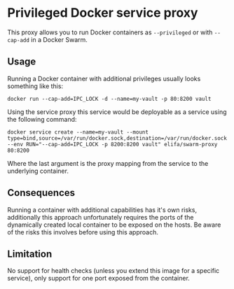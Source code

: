 # Privileged Docker service proxy
This proxy allows you to run Docker containers as `--privileged` or with `--cap-add` in a Docker Swarm.

## Usage
Running a Docker container with additional privileges usually looks something like this:

`docker run --cap-add=IPC_LOCK -d --name=my-vault -p 80:8200 vault`

Using the service proxy this service would be deployable as a service using the following command:

`docker service create --name=my-vault --mount type=bind,source=/var/run/docker.sock,destination=/var/run/docker.sock --env RUN="--cap-add=IPC_LOCK -p 8200:8200 vault" elifa/swarm-proxy 80:8200`

Where the last argument is the proxy mapping from the service to the underlying container.

## Consequences
Running a container with additional capabilities has it's own risks, additionally this approach unfortunately requires the ports of the dynamically created local container to be exposed on the hosts. Be aware of the risks this involves before using this approach.

## Limitation
No support for health checks (unless you extend this image for a specific service), only support for one port exposed from the container.